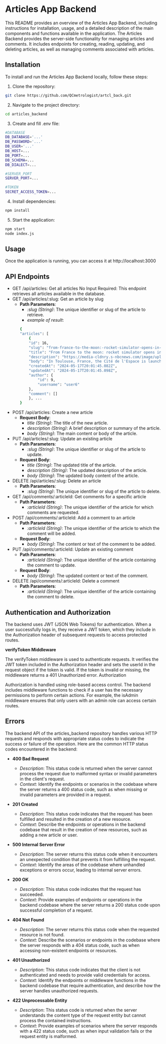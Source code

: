 # Articles App Backend

This README provides an overview of the Articles App Backend, including instructions for installation, usage, and a detailed description of the main components and functions available in the application.
The Articles Backend provides the server-side functionality for managing articles and comments. It includes endpoints for creating, reading, updating, and deleting articles, as well as managing comments associated with articles.

## Installation

To install and run the Articles App Backend locally, follow these steps:

1. Clone the repository:

```bash
git clone https://github.com/QCmetrologist/artcl_back.git
```

2. Navigate to the project directory:

```bash
cd articles_backend
```
3. Create and fill .env file:
   
```bash
#DATABASE
DB_DATABASE='...'
DB_PASSWORD='...'
DB_USER='...'
DB_HOST=...
DB_PORT=...
DB_SCHEMA=...
DB_DIALECT=...

#SERVER_PORT
SERVER_PORT=...

#TOKEN
SECRET_ACCESS_TOKEN=...
```
4. Install dependencies:

```bash
npm install
```

5. Start the application:

```bash
npm start
node index.js
```

## Usage

Once the application is running, you can access it at http://localhost:3000

## API Endpoints

- GET /api/articles: Get all articles
    No Input Required: This endpoint retrieves all articles available in the database.
- GET /api/articles/:slug: Get an article by slug
    - **Path Parameters**:
        - *:slug (String)*: The unique identifier or slug of the article to retrieve. 
        - *example of result*:
        ```bash
        {
        "articles": [
            {
            "id": 16,
            "slug": "from-france-to-the-moon:-rocket-simulator-opens-in-toulouse",
            "title": "From France to the moon: rocket simulator opens in Toulouse",
            "description": "https://media-cldnry.s-nbcnews.com/image/upload/t_fit-1240w,f_auto,q_auto:best/newscms/2014_10/240016/140309-cosmos-jms-1934.jpg",
            "body": "In Toulouse, France, the Cité de l'Espace is launching a new immersive experience: Lune Xplorer, where you can take a seat in a rocket simulator. You can climb aboard a spaceship similar to the one that will soon take man back to the Moon. Every detail is realistic, including the number of passengers: four per capsule. The simulator is in fact a centrifuge that reproduces all the effects of acceleration.",
            "createdAt": "2024-05-17T20:01:45.082Z",
            "updatedAt": "2024-05-17T20:01:45.098Z",
            "author": {
                "id": 9,
                "username": "user6"
            },
            "comment": []
            }, ...
        }
        ```
- POST /api/articles: Create a new article
    - **Request Body**:
        - *title (String)*: The title of the new article.
        - *description (String)*: A brief description or summary of the article.
        - *body (String)*: The main content or body of the article. 
- PUT /api/articles/:slug: Update an existing article
    - **Path Parameters**:
        - *:slug (String)*: The unique identifier or slug of the article to update.
    - **Request Body**:
        - *title (String)*: The updated title of the article.
        - *description (String)*: The updated description of the article.
        - *body (String)*: The updated body content of the article.
- DELETE /api/articles/:slug: Delete an article
    - **Path Parameters**:
        - *:slug (String)*: The unique identifier or slug of the article to delete.
- GET /api/comments/:articleId: Get comments for a specific article
    - **Path Parameters**:
        - *:articleId (String)*: The unique identifier of the article for which comments are requested.
- POST /api/comments/:articleId: Add a comment to an article
    - **Path Parameters**:
        - *:articleId (String)*: The unique identifier of the article to which the comment will be added.
    - **Request Body**:
        - *body (String)*: The content or text of the comment to be added.
- PUT /api/comments/:articleId: Update an existing comment
    - **Path Parameters**:
        - *:articleId (String)*: The unique identifier of the article containing the comment to update.
    - **Request Body**:
        - *body (String)*: The updated content or text of the comment.
- DELETE /api/comments/:articleId: Delete a comment
    - **Path Parameters**:
        - *:articleId (String)*: The unique identifier of the article containing the comment to delete.

## Authentication and Authorization

The backend uses JWT (JSON Web Tokens) for authentication. When a user successfully logs in, they receive a JWT token, which they include in the Authorization header of subsequent requests to access protected routes.

**verifyToken Middleware**

The verifyToken middleware is used to authenticate requests. It verifies the JWT token included in the Authorization header and sets the userId in the request object if the token is valid. If the token is invalid or missing, the middleware returns a 401 Unauthorized error.
Authorization

Authorization is handled using role-based access control. The backend includes middleware functions to check if a user has the necessary permissions to perform certain actions. For example, the isAdmin middleware ensures that only users with an admin role can access certain routes.

## Errors

The backend API of the articles_backend repository handles various HTTP requests and responds with appropriate status codes to indicate the success or failure of the operation. Here are the common HTTP status codes encountered in the backend:

- **400 Bad Request**
    - *Description*: This status code is returned when the server cannot process the request due to malformed syntax or invalid parameters in the client's request.
    - *Context*: Identify the endpoints or scenarios in the codebase where the server returns a 400 status code, such as when missing or invalid parameters are provided in a request.

- **201 Created**
    - *Description*: This status code indicates that the request has been fulfilled and resulted in the creation of a new resource.
    - *Context*: Describe the endpoints or operations in the backend codebase that result in the creation of new resources, such as adding a new article or user.

- **500 Internal Server Error**
    - *Description*: The server returns this status code when it encounters an unexpected condition that prevents it from fulfilling the request.
    - *Context*: Identify the areas of the codebase where unhandled exceptions or errors occur, leading to internal server errors.

- **200 OK**
    - *Description*: This status code indicates that the request has succeeded.
    - *Context*: Provide examples of endpoints or operations in the backend codebase where the server returns a 200 status code upon successful completion of a request.

- **404 Not Found**
    - *Description*: The server returns this status code when the requested resource is not found.
    - *Context*: Describe the scenarios or endpoints in the codebase where the server responds with a 404 status code, such as when accessing non-existent endpoints or resources.

- **401 Unauthorized**
    - *Description*: This status code indicates that the client is not authenticated and needs to provide valid credentials for access.
    - *Context*: Identify the endpoints or middleware functions in the backend codebase that require authentication, and describe how the server handles unauthorized requests.

- **422 Unprocessable Entity**
    - *Description*: This status code is returned when the server understands the content type of the request entity but cannot process the contained instructions.
    - *Context*: Provide examples of scenarios where the server responds with a 422 status code, such as when input validation fails or the request entity is malformed.
